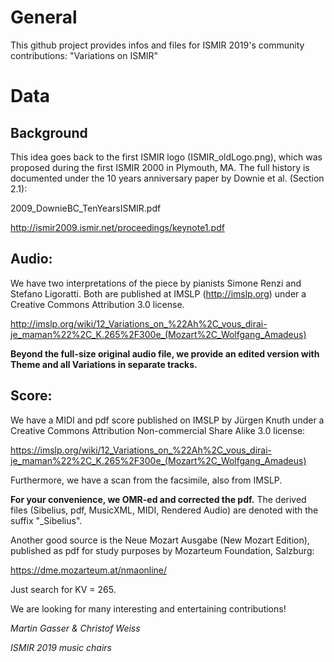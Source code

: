 # General 

This github project provides infos and files for ISMIR 2019's community contributions: "Variations on ISMIR"

# Data

## Background

This idea goes back to the first ISMIR logo (ISMIR_oldLogo.png), which was proposed during the first ISMIR 2000 in Plymouth, MA. The full history is documented under the 10 years anniversary paper by Downie et al. (Section 2.1):

2009_DownieBC_TenYearsISMIR.pdf

http://ismir2009.ismir.net/proceedings/keynote1.pdf

## Audio:

We have two interpretations of the piece by pianists Simone Renzi and Stefano Ligoratti. Both are published at IMSLP (http://imslp.org) under a Creative Commons Attribution 3.0 license.

http://imslp.org/wiki/12_Variations_on_%22Ah%2C_vous_dirai-je_maman%22%2C_K.265%2F300e_(Mozart%2C_Wolfgang_Amadeus)

__Beyond the full-size original audio file, we provide an edited version with Theme and all Variations in separate tracks.__

## Score:

We have a MIDI and pdf score published on IMSLP by Jürgen Knuth under a Creative Commons Attribution Non-commercial Share Alike 3.0 license:

https://imslp.org/wiki/12_Variations_on_%22Ah%2C_vous_dirai-je_maman%22%2C_K.265%2F300e_(Mozart%2C_Wolfgang_Amadeus)

Furthermore, we have a scan from the facsimile, also from IMSLP.

__For your convenience, we OMR-ed and corrected the pdf.__ The derived files (Sibelius, pdf, MusicXML, MIDI, Rendered Audio) are denoted with the suffix "_Sibelius".

Another good source is the Neue Mozart Ausgabe (New Mozart Edition), published as pdf for study purposes by Mozarteum Foundation, Salzburg:

https://dme.mozarteum.at/nmaonline/

Just search for KV = 265.


We are looking for many interesting and entertaining contributions!

_Martin Gasser & Christof Weiss_

_ISMIR 2019 music chairs_
